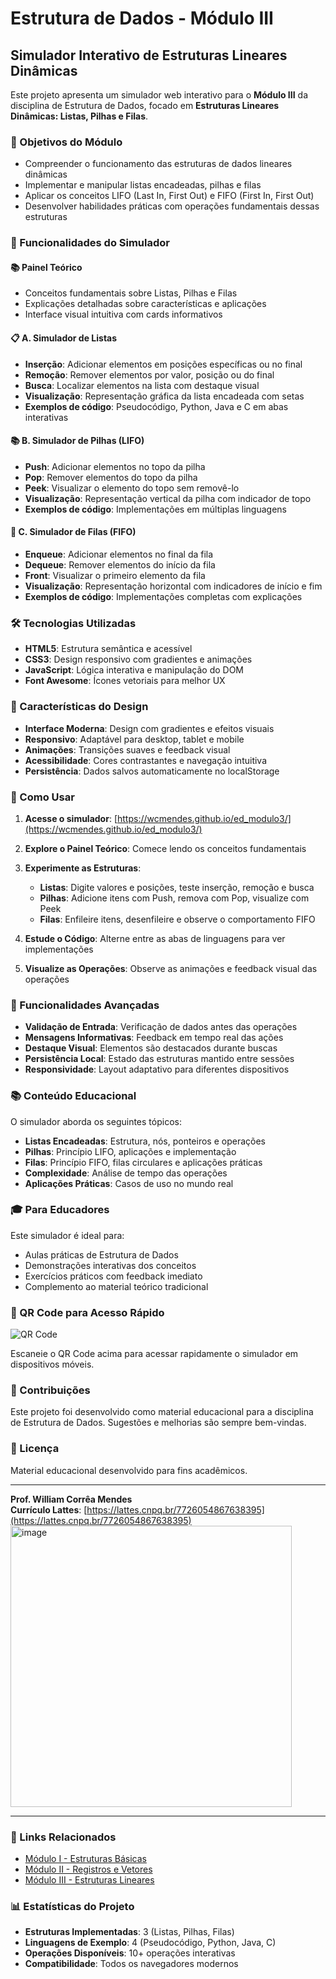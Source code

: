 # Estrutura de Dados - Módulo III

## Simulador Interativo de Estruturas Lineares Dinâmicas

Este projeto apresenta um simulador web interativo para o **Módulo III** da disciplina de Estrutura de Dados, focado em **Estruturas Lineares Dinâmicas: Listas, Pilhas e Filas**.

### 🎯 Objetivos do Módulo

- Compreender o funcionamento das estruturas de dados lineares dinâmicas
- Implementar e manipular listas encadeadas, pilhas e filas
- Aplicar os conceitos LIFO (Last In, First Out) e FIFO (First In, First Out)
- Desenvolver habilidades práticas com operações fundamentais dessas estruturas

### 🚀 Funcionalidades do Simulador

#### 📚 Painel Teórico
- Conceitos fundamentais sobre Listas, Pilhas e Filas
- Explicações detalhadas sobre características e aplicações
- Interface visual intuitiva com cards informativos

#### 📋 A. Simulador de Listas
- **Inserção**: Adicionar elementos em posições específicas ou no final
- **Remoção**: Remover elementos por valor, posição ou do final
- **Busca**: Localizar elementos na lista com destaque visual
- **Visualização**: Representação gráfica da lista encadeada com setas
- **Exemplos de código**: Pseudocódigo, Python, Java e C em abas interativas

#### 📚 B. Simulador de Pilhas (LIFO)
- **Push**: Adicionar elementos no topo da pilha
- **Pop**: Remover elementos do topo da pilha
- **Peek**: Visualizar o elemento do topo sem removê-lo
- **Visualização**: Representação vertical da pilha com indicador de topo
- **Exemplos de código**: Implementações em múltiplas linguagens

#### 🔄 C. Simulador de Filas (FIFO)
- **Enqueue**: Adicionar elementos no final da fila
- **Dequeue**: Remover elementos do início da fila
- **Front**: Visualizar o primeiro elemento da fila
- **Visualização**: Representação horizontal com indicadores de início e fim
- **Exemplos de código**: Implementações completas com explicações

### 🛠️ Tecnologias Utilizadas

- **HTML5**: Estrutura semântica e acessível
- **CSS3**: Design responsivo com gradientes e animações
- **JavaScript**: Lógica interativa e manipulação do DOM
- **Font Awesome**: Ícones vetoriais para melhor UX

### 🎨 Características do Design

- **Interface Moderna**: Design com gradientes e efeitos visuais
- **Responsivo**: Adaptável para desktop, tablet e mobile
- **Animações**: Transições suaves e feedback visual
- **Acessibilidade**: Cores contrastantes e navegação intuitiva
- **Persistência**: Dados salvos automaticamente no localStorage

### 📖 Como Usar

1. **Acesse o simulador**: [https://wcmendes.github.io/ed_modulo3/](https://wcmendes.github.io/ed_modulo3/)

2. **Explore o Painel Teórico**: Comece lendo os conceitos fundamentais

3. **Experimente as Estruturas**:
   - **Listas**: Digite valores e posições, teste inserção, remoção e busca
   - **Pilhas**: Adicione itens com Push, remova com Pop, visualize com Peek
   - **Filas**: Enfileire itens, desenfileire e observe o comportamento FIFO

4. **Estude o Código**: Alterne entre as abas de linguagens para ver implementações

5. **Visualize as Operações**: Observe as animações e feedback visual das operações

### 🔧 Funcionalidades Avançadas

- **Validação de Entrada**: Verificação de dados antes das operações
- **Mensagens Informativas**: Feedback em tempo real das ações
- **Destaque Visual**: Elementos são destacados durante buscas
- **Persistência Local**: Estado das estruturas mantido entre sessões
- **Responsividade**: Layout adaptativo para diferentes dispositivos

### 📚 Conteúdo Educacional

O simulador aborda os seguintes tópicos:

- **Listas Encadeadas**: Estrutura, nós, ponteiros e operações
- **Pilhas**: Princípio LIFO, aplicações e implementação
- **Filas**: Princípio FIFO, filas circulares e aplicações práticas
- **Complexidade**: Análise de tempo das operações
- **Aplicações Práticas**: Casos de uso no mundo real

### 🎓 Para Educadores

Este simulador é ideal para:
- Aulas práticas de Estrutura de Dados
- Demonstrações interativas dos conceitos
- Exercícios práticos com feedback imediato
- Complemento ao material teórico tradicional

### 📱 QR Code para Acesso Rápido

![QR Code](assets/qrcode.png)

Escaneie o QR Code acima para acessar rapidamente o simulador em dispositivos móveis.

### 🤝 Contribuições

Este projeto foi desenvolvido como material educacional para a disciplina de Estrutura de Dados. Sugestões e melhorias são sempre bem-vindas.

### 📄 Licença

Material educacional desenvolvido para fins acadêmicos.

---

**Prof. William Corrêa Mendes**  
**Currículo Lattes**: [https://lattes.cnpq.br/7726054867638395](https://lattes.cnpq.br/7726054867638395)
<img width="450" height="450" alt="image" src="https://github.com/user-attachments/assets/99e540cd-3106-47c0-8578-95926730b655" />

---

### 🔗 Links Relacionados

- [Módulo I - Estruturas Básicas](https://wcmendes.github.io/ed_modulo1/)
- [Módulo II - Registros e Vetores](https://wcmendes.github.io/ed_modulo2/)
- [Módulo III - Estruturas Lineares](https://wcmendes.github.io/ed_modulo3/)

### 📊 Estatísticas do Projeto

- **Estruturas Implementadas**: 3 (Listas, Pilhas, Filas)
- **Linguagens de Exemplo**: 4 (Pseudocódigo, Python, Java, C)
- **Operações Disponíveis**: 10+ operações interativas
- **Compatibilidade**: Todos os navegadores modernos

